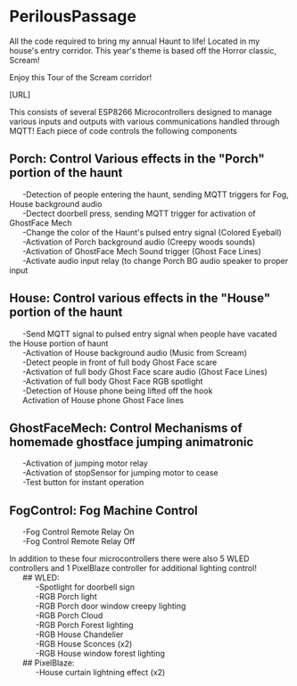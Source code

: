 # PerilousPassage
All the code required to bring my annual Haunt to life! Located in my house's entry corridor. This year's theme is based off the Horror classic, Scream!<br>

Enjoy this Tour of the Scream corridor!<br>

[URL]<br>


This consists of several ESP8266 Microcontrollers designed to manage various inputs and outputs with various communications handled through MQTT!
Each piece of code controls the following components<br>

## Porch: Control Various effects in the "Porch" portion of the haunt<br>
&nbsp;&nbsp;&nbsp;&nbsp;&nbsp;&nbsp;-Detection of people entering the haunt, sending MQTT triggers for Fog, House background audio<br>
&nbsp;&nbsp;&nbsp;&nbsp;&nbsp;&nbsp;-Dectect doorbell press, sending MQTT trigger for activation of GhostFace Mech<br>
&nbsp;&nbsp;&nbsp;&nbsp;&nbsp;&nbsp;-Change the color of the Haunt's pulsed entry signal (Colored Eyeball)<br>
&nbsp;&nbsp;&nbsp;&nbsp;&nbsp;&nbsp;-Activation of Porch background audio (Creepy woods sounds)<br>
&nbsp;&nbsp;&nbsp;&nbsp;&nbsp;&nbsp;-Activation of GhostFace Mech Sound trigger (Ghost Face Lines)<br>
&nbsp;&nbsp;&nbsp;&nbsp;&nbsp;&nbsp;-Activate audio input relay (to change Porch BG audio speaker to proper input<br>

## House: Control various effects in the "House" portion of the haunt<br>
&nbsp;&nbsp;&nbsp;&nbsp;&nbsp;&nbsp;-Send MQTT signal to pulsed entry signal when people have vacated the House portion of haunt<br>
&nbsp;&nbsp;&nbsp;&nbsp;&nbsp;&nbsp;-Activation of House background audio (Music from Scream)<br>
&nbsp;&nbsp;&nbsp;&nbsp;&nbsp;&nbsp;-Detect people in front of full body Ghost Face scare<br>
&nbsp;&nbsp;&nbsp;&nbsp;&nbsp;&nbsp;-Activation of full body Ghost Face scare audio (Ghost Face Lines)<br>
&nbsp;&nbsp;&nbsp;&nbsp;&nbsp;&nbsp;-Activation of full body Ghost Face RGB spotlight<br>
&nbsp;&nbsp;&nbsp;&nbsp;&nbsp;&nbsp;-Detection of House phone being lifted off the hook<br>
&nbsp;&nbsp;&nbsp;&nbsp;&nbsp;&nbsp;Activation of House phone Ghost Face lines<br>

## GhostFaceMech: Control Mechanisms of homemade ghostface jumping animatronic<br>
&nbsp;&nbsp;&nbsp;&nbsp;&nbsp;&nbsp;-Activation of jumping motor relay<br>
&nbsp;&nbsp;&nbsp;&nbsp;&nbsp;&nbsp;-Activation of stopSensor for jumping motor to cease<br>
&nbsp;&nbsp;&nbsp;&nbsp;&nbsp;&nbsp;-Test button for instant operation<br>
  
## FogControl: Fog Machine Control<br>
&nbsp;&nbsp;&nbsp;&nbsp;&nbsp;&nbsp;-Fog Control Remote Relay On<br>
&nbsp;&nbsp;&nbsp;&nbsp;&nbsp;&nbsp;-Fog Control Remote Relay Off<br>

In addition to these four microcontrollers there were also 5 WLED controllers and 1 PixelBlaze controller
for additional lighting control!<br>
&nbsp;&nbsp;&nbsp;&nbsp;&nbsp;&nbsp;## WLED:<br>
&nbsp;&nbsp;&nbsp;&nbsp;&nbsp;&nbsp;&nbsp;&nbsp;&nbsp;&nbsp;&nbsp;&nbsp;-Spotlight for doorbell sign<br>
&nbsp;&nbsp;&nbsp;&nbsp;&nbsp;&nbsp;&nbsp;&nbsp;&nbsp;&nbsp;&nbsp;&nbsp;-RGB Porch light <br>
&nbsp;&nbsp;&nbsp;&nbsp;&nbsp;&nbsp;&nbsp;&nbsp;&nbsp;&nbsp;&nbsp;&nbsp;-RGB Porch door window creepy lighting<br>
&nbsp;&nbsp;&nbsp;&nbsp;&nbsp;&nbsp;&nbsp;&nbsp;&nbsp;&nbsp;&nbsp;&nbsp;-RGB Porch Cloud <br>
&nbsp;&nbsp;&nbsp;&nbsp;&nbsp;&nbsp;&nbsp;&nbsp;&nbsp;&nbsp;&nbsp;&nbsp;-RGB Porch Forest lighting<br>
&nbsp;&nbsp;&nbsp;&nbsp;&nbsp;&nbsp;&nbsp;&nbsp;&nbsp;&nbsp;&nbsp;&nbsp;-RGB House Chandelier<br>
&nbsp;&nbsp;&nbsp;&nbsp;&nbsp;&nbsp;&nbsp;&nbsp;&nbsp;&nbsp;&nbsp;&nbsp;-RGB House Sconces (x2)<br>
&nbsp;&nbsp;&nbsp;&nbsp;&nbsp;&nbsp;&nbsp;&nbsp;&nbsp;&nbsp;&nbsp;&nbsp;-RGB House window forest lighting<br>
&nbsp;&nbsp;&nbsp;&nbsp;&nbsp;&nbsp;## PixelBlaze:<br>
&nbsp;&nbsp;&nbsp;&nbsp;&nbsp;&nbsp;&nbsp;&nbsp;&nbsp;&nbsp;&nbsp;&nbsp;-House curtain lightning effect (x2)<br>
